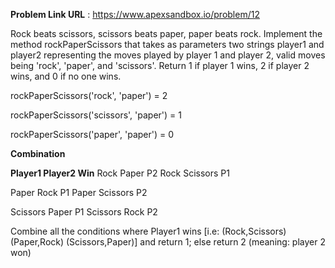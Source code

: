**Problem Link URL** : https://www.apexsandbox.io/problem/12

Rock beats scissors, scissors beats paper, paper beats rock. Implement the method rockPaperScissors that takes as parameters two strings player1 and player2 representing the moves played by player 1 and player 2, valid moves being 'rock', 'paper', and 'scissors'. Return 1 if player 1 wins, 2 if player 2 wins, and 0 if no one wins.

rockPaperScissors('rock', 'paper') = 2

rockPaperScissors('scissors', 'paper') = 1

rockPaperScissors('paper', 'paper') = 0

**Combination**

**Player1   Player2   Win**
  Rock      Paper     P2
  Rock      Scissors  P1

  Paper     Rock      P1
  Paper     Scissors  P2

  Scissors  Paper     P1
  Scissors  Rock      P2

Combine all the conditions where Player1 wins [i.e: (Rock,Scissors) (Paper,Rock) (Scissors,Paper)] and return 1; else return 2 (meaning: player 2 won)